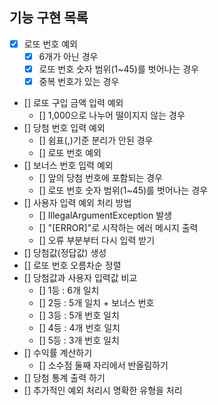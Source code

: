 ## 기능 구현 목록
- [x] 로또 번호 예외
  - [x] 6개가 아닌 경우
  - [x] 로또 번호 숫자 범위(1~45)를 벗어나는 경우
  - [x] 중복 번호가 있는 경우
- [] 로또 구입 금액 입력 예외
  - [] 1,000으로 나누어 떨이지지 않는 경우
- [] 당첨 번호 입력 예외
  - [] 쉼표(,)기준 분리가 안된 경우
  - [] 로또 번호 예외
- [] 보너스 번호 입력 예외
  - [] 앞의 당첨 번호에 포함되는 경우 
  - [] 로또 번호 숫자 범위(1~45)를 벗어나는 경우
- [] 사용자 입력 예외 처리 방법
  - [] IllegalArgumentException 발생
  - [] "[ERROR]"로 시작하는 에러 메시지 출력
  - [] 오류 부분부터 다시 입력 받기
- [] 당첨값(정답값) 생성
- [] 로또 번호 오름차순 정렬
- [] 당첨값과 사용자 입력값 비교
  - [] 1등 : 6개 일치
  - [] 2등 : 5개 일치 + 보너스 번호
  - [] 3등 : 5개 번호 일치
  - [] 4등 : 4개 번호 일치
  - [] 5등 : 3개 번호 일치
- [] 수익률 계산하기
  - [] 소수점 둘째 자리에서 반올림하기
- [] 당첨 통계 출력 하기
- [] 추가적인 예외 처리시 명확한 유형을 처리
  